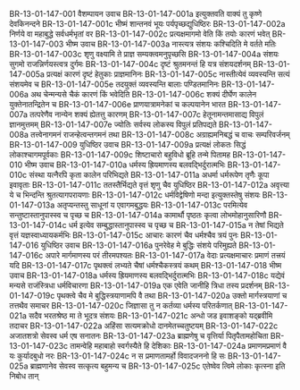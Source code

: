 BR-13-01-147-001	वैशम्पायन उवाच
BR-13-01-147-001a	इत्युक्तवति वाक्यं तु कृष्णे देवकिनन्दने
BR-13-01-147-001c	भीष्मं शान्तनवं भूयः पर्यपृच्छद्युधिष्ठिरः
BR-13-01-147-002a	निर्णये वा महाबुद्धे सर्वधर्मभृतां वर
BR-13-01-147-002c	प्रत्यक्षमागमो वेति किं तयोः कारणं भवेत्
BR-13-01-147-003	भीष्म उवाच
BR-13-01-147-003a	नास्त्यत्र संशयः कश्चिदिति मे वर्तते मतिः
BR-13-01-147-003c	शृणु वक्ष्यामि ते प्राज्ञ सम्यक्त्वमनुपृच्छसि
BR-13-01-147-004a	संशयः सुगमो राजन्निर्णयस्त्वत्र दुर्गमः
BR-13-01-147-004c	दृष्टं श्रुतमनन्तं हि यत्र संशयदर्शनम्
BR-13-01-147-005a	प्रत्यक्षं कारणं दृष्टं हेतुकाः प्राज्ञमानिनः
BR-13-01-147-005c	नास्तीत्येवं व्यवस्यन्ति सत्यं संशयमेव च
BR-13-01-147-005e	तदयुक्तं व्यवस्यन्ति बालाः पण्डितमानिनः
BR-13-01-147-006a	अथ चेन्मन्यसे चैकं कारणं किं भवेदिति
BR-13-01-147-006c	शक्यं दीर्घेण कालेन युक्तेनातन्द्रितेन च
BR-13-01-147-006e	प्राणयात्रामनेकां च कल्पयानेन भारत
BR-13-01-147-007a	तत्परेणैव नान्येन शक्यं ह्येतत्तु कारणम्
BR-13-01-147-007c	हेतूनामन्तमासाद्य विपुलं ज्ञानमुत्तमम्
BR-13-01-147-007e	ज्योतिः सर्वस्य लोकस्य विपुलं प्रतिपद्यते
BR-13-01-147-008a	तत्त्वेनागमनं राजन्हेत्वन्तगमनं तथा
BR-13-01-147-008c	अग्राह्यमनिबद्धं च वाचः सम्परिवर्जनम्
BR-13-01-147-009	युधिष्ठिर उवाच
BR-13-01-147-009a	प्रत्यक्षं लोकतः सिद्धं लोकाश्चागमपूर्वकाः
BR-13-01-147-009c	शिष्टाचारो बहुविधो ब्रूहि तन्मे पितामह
BR-13-01-147-010	भीष्म उवाच
BR-13-01-147-010a	धर्मस्य ह्रियमाणस्य बलवद्भिर्दुरात्मभिः
BR-13-01-147-010c	संस्था यत्नैरपि कृता कालेन परिभिद्यते
BR-13-01-147-011a	अधर्मा धर्मरूपेण तृणैः कूपा इवावृताः
BR-13-01-147-011c	ततस्तैर्भिद्यते वृत्तं शृणु चैव युधिष्ठिर
BR-13-01-147-012a	अवृत्त्या ये च भिन्दन्ति श्रुतत्यागपरायणाः
BR-13-01-147-012c	धर्मविद्वेषिणो मन्दा इत्युक्तस्तेषु संशयः
BR-13-01-147-013a	अतृप्यन्तस्तु साधूनां य एवागमबुद्धयः
BR-13-01-147-013c	परमित्येव सन्तुष्टास्तानुपास्स्व च पृच्छ च
BR-13-01-147-014a	कामार्थौ पृष्ठतः कृत्वा लोभमोहानुसारिणौ
BR-13-01-147-014c	धर्म इत्येव सम्बुद्धास्तानुपास्स्व च पृच्छ च
BR-13-01-147-015a	न तेषां भिद्यते वृत्तं यज्ञस्वाध्यायकर्मभिः
BR-13-01-147-015c	आचारः कारणं चैव धर्मश्चैव त्रयं पुनः
BR-13-01-147-016	युधिष्ठिर उवाच
BR-13-01-147-016a	पुनरेवेह मे बुद्धिः संशये परिमुह्यते
BR-13-01-147-016c	अपारे मार्गमाणस्य परं तीरमपश्यतः
BR-13-01-147-017a	वेदाः प्रत्यक्षमाचारः प्रमाणं तत्त्रयं यदि
BR-13-01-147-017c	पृथक्त्वं लभ्यते चैषां धर्मश्चैकस्त्रयं कथम्
BR-13-01-147-018	भीष्म उवाच
BR-13-01-147-018a	धर्मस्य ह्रियमाणस्य बलवद्भिर्दुरात्मभिः
BR-13-01-147-018c	यद्येवं मन्यसे राजंस्त्रिधा धर्मविचारणा
BR-13-01-147-019a	एक एवेति जानीहि त्रिधा तस्य प्रदर्शनम्
BR-13-01-147-019c	पृथक्त्वे चैव मे बुद्धिस्त्रयाणामपि वै तथा
BR-13-01-147-020a	उक्तो मार्गस्त्रयाणां च तत्तथैव समाचर
BR-13-01-147-020c	जिज्ञासा तु न कर्तव्या धर्मस्य परितर्कणात्
BR-13-01-147-021a	सदैव भरतश्रेष्ठ मा ते भूदत्र संशयः
BR-13-01-147-021c	अन्धो जड इवाशङ्को यद्ब्रवीमि तदाचर
BR-13-01-147-022a	अहिंसा सत्यमक्रोधो दानमेतच्चतुष्टयम्
BR-13-01-147-022c	अजातशत्रो सेवस्व धर्म एष सनातनः
BR-13-01-147-023a	ब्राह्मणेषु च वृत्तिर्या पितृपैतामहोचिता
BR-13-01-147-023c	तामन्वेहि महाबाहो स्वर्गस्यैते हि देशिकाः
BR-13-01-147-024a	प्रमाणमप्रमाणं वै यः कुर्यादबुधो नरः
BR-13-01-147-024c	न स प्रमाणतामर्हो विवादजननो हि सः
BR-13-01-147-025a	ब्राह्मणानेव सेवस्व सत्कृत्य बहुमन्य च
BR-13-01-147-025c	एतेष्वेव त्विमे लोकाः कृत्स्ना इति निबोध तान्

